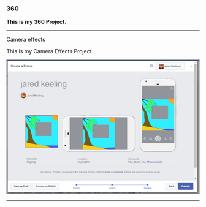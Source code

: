 ### 360

**This is my 360 Project.**

 <script src="//360.vizor.io/scripts/embed.js" data-vizorurl="https://360.vizor.io/embed/v/n8bnn" ></script>
 
 ***

Camera effects 

This is my Camera Effects Project.

![Jkeelingbeach](https://github.com/Buddy123456/Buddy123456.github.io/blob/master/Jkeelingbeach.PNG?raw=true "Optional Title")

***
